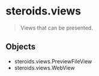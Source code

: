 steroids.views
==============

  > Views that can be presented.

Objects
-------
- steroids.views.PreviewFileView
- steroids.views.WebView
